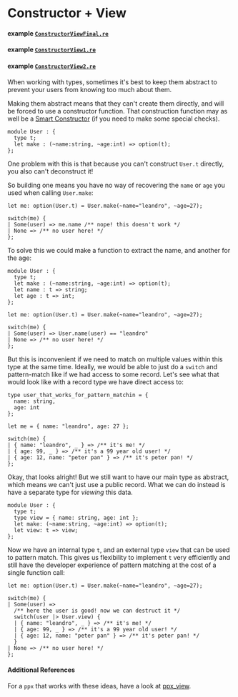 # Constructor + View

#### example [`ConstructorViewFinal.re`](./constructor-view/ConstructorViewFinal.re)
#### example [`ConstructorView1.re`](./constructor-view/ConstructorView1.re)
#### example [`ConstructorView2.re`](./constructor-view/ConstructorView2.re)

When working with types, sometimes it's best to keep them abstract to prevent
your users from knowing too much about them.

Making them abstract means that they can't create them directly, and will be
forced to use a constructor function. That construction function may as well be
a [Smart Constructor](smart-constructors.md) (if you need to make some special
checks).

```reason
module User : {
  type t;
  let make : (~name:string, ~age:int) => option(t);
};
```

One problem with this is that because you can't construct `User.t` directly, you
also can't deconstruct it!

So building one means you have no way of recovering the `name` or `age` you used
when calling `User.make`:

```reason
let me: option(User.t) = User.make(~name="leandro", ~age=27);

switch(me) {
| Some(user) => me.name /** nope! this doesn't work */
| None => /** no user here! */
};
```

To solve this we could make a function to extract the name, and another for the
age:

```reason
module User : {
  type t;
  let make : (~name:string, ~age:int) => option(t);
  let name : t => string;
  let age : t => int;
};

let me: option(User.t) = User.make(~name="leandro", ~age=27);

switch(me) {
| Some(user) => User.name(user) == "leandro"
| None => /** no user here! */
};
```

But this is inconvenient if we need to match on multiple values within this type
at the same time. Ideally, we would be able to just do a `switch` and
pattern-match like if we had access to some record. Let's see what that would
look like with a record type we have direct access to:

```reason
type user_that_works_for_pattern_matchin = {
  name: string,
  age: int
};

let me = { name: "leandro", age: 27 };

switch(me) {
| { name: "leandro", _ } => /** it's me! */
| { age: 99, _ } => /** it's a 99 year old user! */
| { age: 12, name: "peter pan" } => /** it's peter pan! */
};
```

Okay, that looks alright! But we still want to have our main type as abstract,
which means we can't just use a public record. What we can do instead is have a
separate type for _viewing_ this data.

```reason
module User : {
  type t;
  type view = { name: string, age: int };
  let make: (~name:string, ~age:int) => option(t);
  let view: t => view;
};
```

Now we have an internal type `t`, and an external type `view` that can be used to
pattern match. This gives us flexibility to implement `t` very efficiently and
still have the developer experience of pattern matching at the cost of a single
function call:

```reason
let me: option(User.t) = User.make(~name="leandro", ~age=27);

switch(me) {
| Some(user) =>
  /** here the user is good! now we can destruct it */
  switch(user |> User.view) {
  | { name: "leandro", _ } => /** it's me! */
  | { age: 99, _ } => /** it's a 99 year old user! */
  | { age: 12, name: "peter pan" } => /** it's peter pan! */
  }
| None => /** no user here! */
};
```

#### Additional References

For a `ppx` that works with these ideas, have a look at
[ppx_view](https://github.com/ocaml-ppx/ppx_view).

